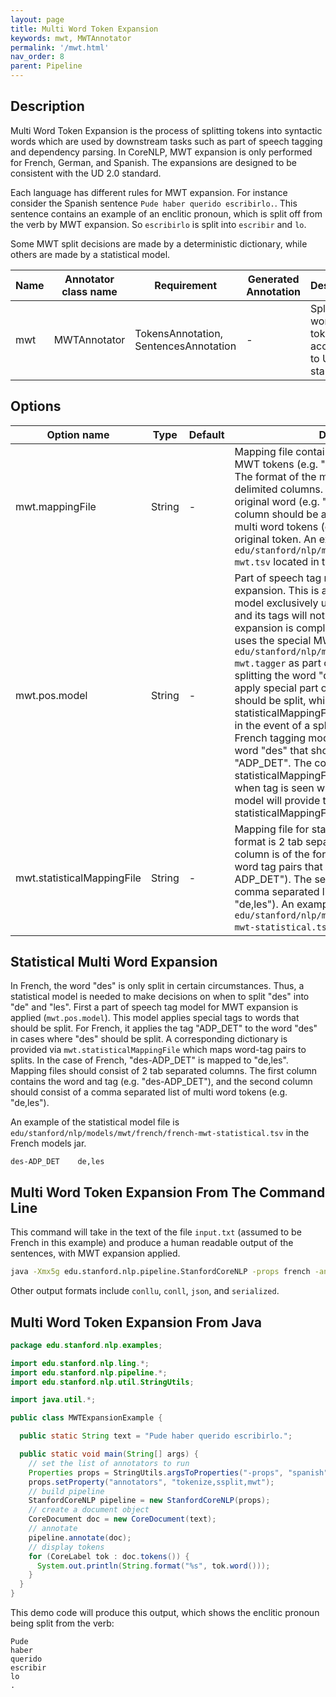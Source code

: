 ```yaml
---
layout: page
title: Multi Word Token Expansion
keywords: mwt, MWTAnnotator 
permalink: '/mwt.html'
nav_order: 8
parent: Pipeline
---
```


## Description

Multi Word Token Expansion is the process of splitting tokens into syntactic words which are used by downstream tasks such as part of speech tagging
and dependency parsing. In CoreNLP, MWT expansion is only performed for French, German, and Spanish. The expansions are designed to be consistent
with the UD 2.0 standard.

Each language has different rules for MWT expansion. For instance consider the Spanish sentence `Pude haber querido escribirlo.`. This sentence
contains an example of an enclitic pronoun, which is split off from the verb by MWT expansion. So `escribirlo` is split into `escribir` and `lo`.

Some MWT split decisions are made by a deterministic dictionary, while others are made by a statistical model.

| Name | Annotator class name | Requirement | Generated Annotation | Description |
| --- | --- | --- | --- | --- |
| mwt | MWTAnnotator | TokensAnnotation, SentencesAnnotation | - | Splits multi word tokens according to UD 2.0 standard. |

## Options

| Option name | Type | Default | Description |
| --- | --- | --- | --- |
| mwt.mappingFile | String | - | Mapping file containing dictionary for splitting MWT tokens (e.g. "escribirlo -> escribir + lo"). The format of the mapping file must be 2 tab delimited columns. The first column is the original word (e.g. "escribirlo"), and the second column should be a comma separated list of multi word tokens (e.g. "escribir,lo") for the original token. An example of such a file is `edu/stanford/nlp/models/mwt/spanish/spanish-mwt.tsv` located in the Spanish models jar. |
| mwt.pos.model | String | - | Part of speech tag model to use for MWT expansion. This is a special part of speech tag model exclusively used for MWT expansion, and its tags will not be used after MWT expansion is completed. For example, French uses the special MWT pos model `edu/stanford/nlp/models/mwt/french/french-mwt.tagger` as part of the decision process for splitting the word "des". The model should apply special part of speech tags to words that should be split, while the corresponding statisticalMappingFile will designate what to do in the event of a split decision. For instance, the French tagging model tags instances of the word "des" that should be split with the tag "ADP_DET". The corresponding French statisticalMappingFile designates what to do when tag is seen with the word "des". This model will provide tags that the statisticalMappingFile will use. |
| mwt.statisticalMappingFile | String | - | Mapping file for statistical MWT decisions. The format is 2 tab separated columns. The first column is of the form `word-tag` representing word tag pairs that should be split (e.g. "des-ADP_DET"). The second column should be a comma separated list of MWT tokens (e.g. "de,les"). An example of this file for French is `edu/stanford/nlp/models/mwt/french/french-mwt-statistical.tsv`. |

## Statistical Multi Word Expansion

In French, the word "des" is only split in certain circumstances. Thus, a statistical model is needed to make decisions on when to split "des" into "de" and "les".
First a part of speech tag model for MWT expansion is applied (`mwt.pos.model`). This model applies special tags to words that should be split. For French, it applies
the tag "ADP_DET" to the word "des" in cases where "des" should be split. A corresponding dictionary is provided via `mwt.statisticalMappingFile` which maps word-tag
pairs to splits. In the case of French, "des-ADP_DET" is mapped to "de,les". Mapping files should consist of 2 tab separated columns. The first column contains
the word and tag (e.g. "des-ADP_DET"), and the second column should consist of a comma separated list of multi word tokens (e.g. "de,les").

An example of the statistical model file is `edu/stanford/nlp/models/mwt/french/french-mwt-statistical.tsv` in the French models jar.

```
des-ADP_DET    de,les
```

## Multi Word Token Expansion From The Command Line

This command will take in the text of the file `input.txt` (assumed to be French in this example) and produce a human readable output of the sentences, 
with MWT expansion applied.

```bash
java -Xmx5g edu.stanford.nlp.pipeline.StanfordCoreNLP -props french -annotators tokenize,ssplit,mwt -file input.txt
```

Other output formats include `conllu`, `conll`, `json`, and `serialized`.

## Multi Word Token Expansion From Java

```java
package edu.stanford.nlp.examples;

import edu.stanford.nlp.ling.*;
import edu.stanford.nlp.pipeline.*;
import edu.stanford.nlp.util.StringUtils;

import java.util.*;

public class MWTExpansionExample {

  public static String text = "Pude haber querido escribirlo.";

  public static void main(String[] args) {
    // set the list of annotators to run
    Properties props = StringUtils.argsToProperties("-props", "spanish");
    props.setProperty("annotators", "tokenize,ssplit,mwt");
    // build pipeline
    StanfordCoreNLP pipeline = new StanfordCoreNLP(props);
    // create a document object
    CoreDocument doc = new CoreDocument(text);
    // annotate
    pipeline.annotate(doc);
    // display tokens
    for (CoreLabel tok : doc.tokens()) {
      System.out.println(String.format("%s", tok.word()));
    }
  }
}
```

This demo code will produce this output, which shows the enclitic pronoun being split from the verb:

```
Pude
haber
querido
escribir
lo
.
```
